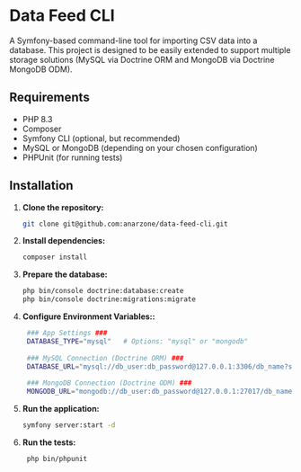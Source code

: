 # Data Feed CLI

A Symfony-based command-line tool for importing CSV data into a database. This project is designed to be easily extended to support multiple storage solutions (MySQL via Doctrine ORM and MongoDB via Doctrine MongoDB ODM).

## Requirements

- PHP 8.3
- Composer
- Symfony CLI (optional, but recommended)
- MySQL or MongoDB (depending on your chosen configuration)
- PHPUnit (for running tests)

## Installation

1. **Clone the repository:**

   ```bash
   git clone git@github.com:anarzone/data-feed-cli.git
    ```

2. **Install dependencies:**

   ```bash
   composer install
   ```

3. **Prepare the database:**

   ```bash
   php bin/console doctrine:database:create
   php bin/console doctrine:migrations:migrate
   ```

4. **Configure Environment Variables::**

   ```bash
    ### App Settings ###
    DATABASE_TYPE="mysql"   # Options: "mysql" or "mongodb"
    
    ### MySQL Connection (Doctrine ORM) ###
    DATABASE_URL="mysql://db_user:db_password@127.0.0.1:3306/db_name?serverVersion=8.0"
    
    ### MongoDB Connection (Doctrine ODM) ###
    MONGODB_URL="mongodb://db_user:db_password@127.0.0.1:27017/db_name"
    ```
   
5. **Run the application:**

   ```bash
   symfony server:start -d
   ```

6. **Run the tests:**

   ```bash
    php bin/phpunit
    ```
